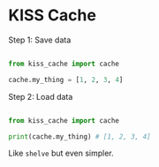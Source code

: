 KISS Cache
==========

Step 1: Save data

```python

from kiss_cache import cache

cache.my_thing = [1, 2, 3, 4]

```

Step 2: Load data

```python

from kiss_cache import cache

print(cache.my_thing) # [1, 2, 3, 4]

```

Like `shelve` but even simpler.
